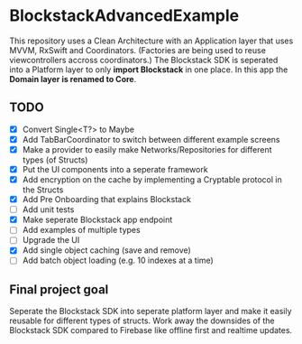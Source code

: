 # BlockstackAdvancedExample
This repository uses a Clean Architecture with an Application layer that uses MVVM, RxSwift and Coordinators. (Factories are being used to reuse viewcontrollers accross coordinators.)
The Blockstack SDK is seperated into a Platform layer to only **import Blockstack** in one place. 
In this app the **Domain layer is renamed to Core**.


## TODO
- [x] Convert Single<T?> to Maybe
- [x] Add TabBarCoordinator to switch between different example screens
- [x] Make a provider to easily make Networks/Repositories for different types (of Structs)
- [x] Put the UI components into a seperate framework
- [x] Add encryption on the cache by implementing a Cryptable protocol in the Structs
- [x] Add Pre Onboarding that explains Blockstack
- [ ] Add unit tests
- [x] Make seperate Blockstack app endpoint
- [ ] Add examples of multiple types
- [ ] Upgrade the UI
- [x] Add single object caching (save and remove)
- [ ] Add batch object loading (e.g. 10 indexes at a time)

## Final project goal
Seperate the Blockstack SDK into seperate platform layer and make it easily reusable for different types of structs. Work away the downsides of the Blockstack SDK compared to Firebase like offline first and realtime updates.
